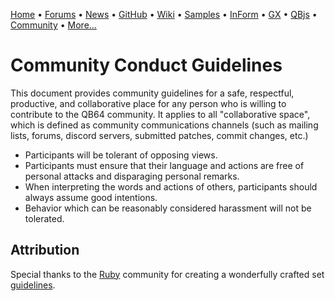 [Home](https://qb64.com) • [Forums](https://qb64.boards.net/) • [News](news.md) • [GitHub](https://github.com/QB64Official/qb64) • [Wiki](wiki.md) • [Samples](samples.md) • [InForm](inform.md) • [GX](gx.md) • [QBjs](qbjs.md) • [Community](community.md) • [More...](more.md)

# Community Conduct Guidelines

This document provides community guidelines for a safe, respectful, productive, and collaborative place for any person who is willing to contribute to the QB64 community. It applies to all "collaborative space", which is defined as community communications channels (such as mailing lists, forums, discord servers, submitted patches, commit changes, etc.)

- Participants will be tolerant of opposing views.
- Participants must ensure that their language and actions are free of personal attacks and disparaging personal remarks.
- When interpreting the words and actions of others, participants should always assume good intentions.
- Behavior which can be reasonably considered harassment will not be tolerated.

## Attribution

Special thanks to the [Ruby](https://www.ruby-lang.org/) community for creating a wonderfully crafted set [guidelines](https://www.ruby-lang.org/en/conduct/).
